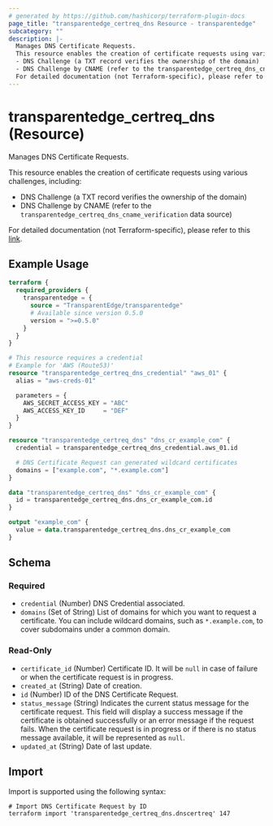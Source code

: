 ```yaml
---
# generated by https://github.com/hashicorp/terraform-plugin-docs
page_title: "transparentedge_certreq_dns Resource - transparentedge"
subcategory: ""
description: |-
  Manages DNS Certificate Requests.
  This resource enables the creation of certificate requests using various challenges, including:
  - DNS Challenge (a TXT record verifies the ownership of the domain)
  - DNS Challenge by CNAME (refer to the transparentedge_certreq_dns_cname_verification data source)
  For detailed documentation (not Terraform-specific), please refer to this link https://docs.transparentedge.eu/getting-started/dashboard/auto-provisioning/ssl.
---
```


# transparentedge_certreq_dns (Resource)

Manages DNS Certificate Requests.

This resource enables the creation of certificate requests using various challenges, including:
- DNS Challenge (a TXT record verifies the ownership of the domain)
- DNS Challenge by CNAME (refer to the `transparentedge_certreq_dns_cname_verification` data source)

For detailed documentation (not Terraform-specific), please refer to this [link](https://docs.transparentedge.eu/getting-started/dashboard/auto-provisioning/ssl).

## Example Usage

```terraform
terraform {
  required_providers {
    transparentedge = {
      source = "TransparentEdge/transparentedge"
      # Available since version 0.5.0
      version = ">=0.5.0"
    }
  }
}

# This resource requires a credential
# Example for 'AWS (Route53)'
resource "transparentedge_certreq_dns_credential" "aws_01" {
  alias = "aws-creds-01"

  parameters = {
    AWS_SECRET_ACCESS_KEY = "ABC"
    AWS_ACCESS_KEY_ID     = "DEF"
  }
}

resource "transparentedge_certreq_dns" "dns_cr_example_com" {
  credential = transparentedge_certreq_dns_credential.aws_01.id

  # DNS Certificate Request can generated wildcard certificates
  domains = ["example.com", "*.example.com"]
}

data "transparentedge_certreq_dns" "dns_cr_example_com" {
  id = transparentedge_certreq_dns.dns_cr_example_com.id
}

output "example_com" {
  value = data.transparentedge_certreq_dns.dns_cr_example_com
}
```

<!-- schema generated by tfplugindocs -->
## Schema

### Required

- `credential` (Number) DNS Credential associated.
- `domains` (Set of String) List of domains for which you want to request a certificate. You can include wildcard domains, such as `*.example.com`, to cover subdomains under a common domain.

### Read-Only

- `certificate_id` (Number) Certificate ID. It will be `null` in case of failure or when the certificate request is in progress.
- `created_at` (String) Date of creation.
- `id` (Number) ID of the DNS Certificate Request.
- `status_message` (String) Indicates the current status message for the certificate request. This field will display a success message if the certificate is obtained successfully or an error message if the request fails. When the certificate request is in progress or if there is no status message available, it will be represented as `null`.
- `updated_at` (String) Date of last update.

## Import

Import is supported using the following syntax:

```shell
# Import DNS Certificate Request by ID
terraform import 'transparentedge_certreq_dns.dnscertreq' 147
```

